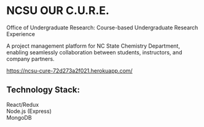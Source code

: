 # NCSU OUR C.U.R.E.

Office of Undergraduate Research: Course-based Undergraduate Research Experience

A project management platform for NC State Chemistry Department, enabling seamlessly collaboration between students, instructors, and company partners.

https://ncsu-cure-72d273a2f021.herokuapp.com/

## Technology Stack: </br>
React/Redux </br>
Node.js (Express) </br>
MongoDB </br>
